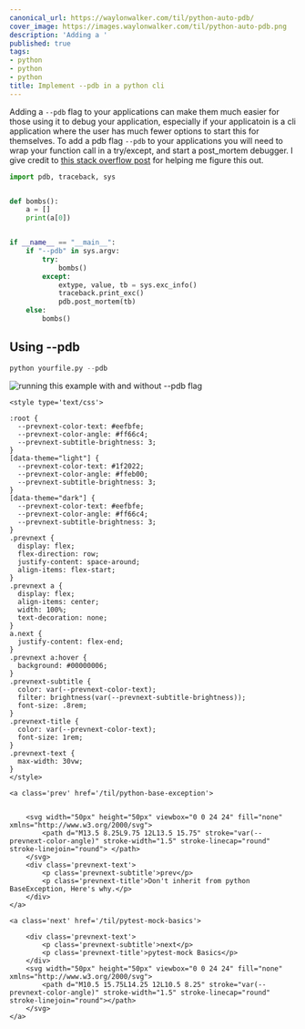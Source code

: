 ```yaml
---
canonical_url: https://waylonwalker.com/til/python-auto-pdb/
cover_image: https://images.waylonwalker.com/til/python-auto-pdb.png
description: 'Adding a '
published: true
tags:
- python
- python
- python
title: Implement --pdb in a python cli
---
```


Adding a `--pdb` flag to your applications can make them much easier for those using it to debug your application, especially if your applicatoin is a cli application where the user has much fewer options to start this for themselves.  To add a pdb flag `--pdb` to your applications you will need to wrap your function call in a try/except, and start a post_mortem debugger. I give credit to [this stack overflow post](https://stackoverflow.com/questions/242485/starting-python-debugger-automatically-on-error) for helping me figure this out.

``` python
import pdb, traceback, sys


def bombs():
    a = []
    print(a[0])


if __name__ == "__main__":
    if "--pdb" in sys.argv:
        try:
            bombs()
        except:
            extype, value, tb = sys.exc_info()
            traceback.print_exc()
            pdb.post_mortem(tb)
    else:
        bombs()
```

## Using --pdb

``` python
python yourfile.py --pdb
```

![running this example with and without --pdb flag](https://images.waylonwalker.com/using-pdb-flag-from-cli.png)
<div class='prevnext'>

    <style type='text/css'>

    :root {
      --prevnext-color-text: #eefbfe;
      --prevnext-color-angle: #ff66c4;
      --prevnext-subtitle-brightness: 3;
    }
    [data-theme="light"] {
      --prevnext-color-text: #1f2022;
      --prevnext-color-angle: #ffeb00;
      --prevnext-subtitle-brightness: 3;
    }
    [data-theme="dark"] {
      --prevnext-color-text: #eefbfe;
      --prevnext-color-angle: #ff66c4;
      --prevnext-subtitle-brightness: 3;
    }
    .prevnext {
      display: flex;
      flex-direction: row;
      justify-content: space-around;
      align-items: flex-start;
    }
    .prevnext a {
      display: flex;
      align-items: center;
      width: 100%;
      text-decoration: none;
    }
    a.next {
      justify-content: flex-end;
    }
    .prevnext a:hover {
      background: #00000006;
    }
    .prevnext-subtitle {
      color: var(--prevnext-color-text);
      filter: brightness(var(--prevnext-subtitle-brightness));
      font-size: .8rem;
    }
    .prevnext-title {
      color: var(--prevnext-color-text);
      font-size: 1rem;
    }
    .prevnext-text {
      max-width: 30vw;
    }
    </style>
    
    <a class='prev' href='/til/python-base-exception'>
    

        <svg width="50px" height="50px" viewbox="0 0 24 24" fill="none" xmlns="http://www.w3.org/2000/svg">
            <path d="M13.5 8.25L9.75 12L13.5 15.75" stroke="var(--prevnext-color-angle)" stroke-width="1.5" stroke-linecap="round" stroke-linejoin="round"> </path>
        </svg>
        <div class='prevnext-text'>
            <p class='prevnext-subtitle'>prev</p>
            <p class='prevnext-title'>Don't inherit from python BaseException, Here's why.</p>
        </div>
    </a>
    
    <a class='next' href='/til/pytest-mock-basics'>
    
        <div class='prevnext-text'>
            <p class='prevnext-subtitle'>next</p>
            <p class='prevnext-title'>pytest-mock Basics</p>
        </div>
        <svg width="50px" height="50px" viewbox="0 0 24 24" fill="none" xmlns="http://www.w3.org/2000/svg">
            <path d="M10.5 15.75L14.25 12L10.5 8.25" stroke="var(--prevnext-color-angle)" stroke-width="1.5" stroke-linecap="round" stroke-linejoin="round"></path>
        </svg>
    </a>
  </div>
